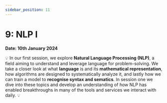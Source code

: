 ```yaml
---
sidebar_position: 11
---
```


# 9: NLP I

**Date: 10th January 2024**

💡 In our first session, we explore **Natural Language Processing (NLP)**, a field aiming to understand and leverage language for problem-solving. We take a closer look at what **language** is and its **mathematical representation**, how algorithms are designed to systematically analyze it, and lastly how we can train a model to **recognise syntax and sematics**. In session one we dive into these topics and develop an understanding of how NLP has enabled breakthroughs in many of the tools and services we interact with daily. 💡
